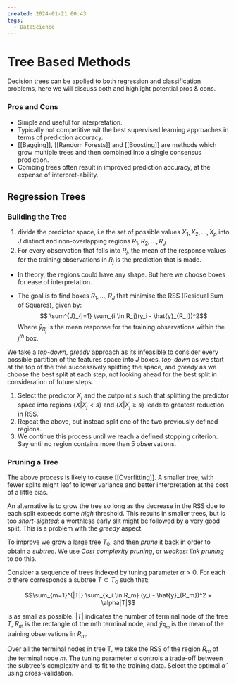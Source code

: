 ```yaml
---
created: 2024-01-21 00:43
tags:
  - DataScience
---
```


# Tree Based Methods

Decision trees can be applied to both regression and classification problems, here we will discuss both and highlight potential pros & cons.

### Pros and Cons
- Simple and useful for interpretation.
- Typically not competitive wit the best supervised learning approaches in terms of prediction accuracy.
- [[Bagging]], [[Random Forests]] and [[Boosting]] are methods which grow multiple trees and then combined into a single consensus prediction.
- Combing trees often result in improved prediction accuracy, at the expense of interpret-ability. 

## Regression Trees

### Building the Tree
1. divide the predictor space, i.e the set of possible values $X_1, X_2, \dots, X_p$ into $J$ distinct and non-overlapping regions $R_1, R_2, \dots, R_J$
2. For every observation that falls into $R_j$, the mean of the response values for the training observations in $R_j$ is the prediction that is made.

- In theory, the regions could have any shape. But here we choose boxes for ease of interpretation.

 - The goal is to find boxes $R_1, \dots, R_J$ that minimise the RSS (Residual Sum of Squares), given by:
		$$ \sum^{J}_{j=1} \sum_{i \in R_j}(y_i - \hat{y}_{R_j})^2$$
Where $\hat{y}_{R_j}$ is the mean response for the training observations within the $j^{th}$ box.

We take a *top-down*, *greedy* approach as its infeasible to consider every possible partition of the features space into $J$ boxes. *top-down* as we start at the top of the tree successively splitting the space, and *greedy* as we choose the best split at each step, not looking ahead for the best split in consideration of future steps.

1. Select the predictor $X_j$ and the cutpoint $s$ such that splitting the predictor space into regions $\{X | X_j < s\}$ and $\{X | X_j \geq s\}$ leads to greatest reduction in RSS.
2. Repeat the above, but instead split one of the two previously defined regions.
3. We continue this process until we reach a defined stopping criterion. Say until no region contains more than 5 observations.

### Pruning a Tree
The above process is likely to cause [[Overfitting]]. A smaller tree, with fewer splits might leaf to lower variance and better interpretation at the cost of a little bias.

An alternative is to grow the tree so long as the decrease in the RSS due to each split exceeds some *high* threshold. This results in smaller trees, but is too *short-sighted*: a worthless early slit might be followed by a very good split. This is a problem with the *greedy* aspect.

To improve we grow a large tree $T_0$, and then *prune* it back in order to obtain a *subtree*. We use *Cost complexity pruning*, or *weakest link pruning* to do this.

Consider a sequence of trees indexed by tuning parameter $\alpha > 0$. For each $\alpha$ there corresponds a subtree $T \subset T_0$ such that:

$$\sum_{m=1}^{|T|} \sum_{x_i \in R_m} (y_i - \hat{y}_{R_m})^2 + \alpha|T|$$

is as small as possible. $|T|$ indicates the number of terminal node of the tree $T$, $R_m$ is the rectangle of the mth terminal node, and $\hat{y}_{R_m}$ is the mean of the training observations in $R_m$.

Over all the terminal nodes in tree T, we take the RSS of the region $R_m$ of the terminal node $m$.
The tuning parameter $\alpha$ controls a trade-off between the subtree's complexity and its fit to the training data.
Select the optimal $\hat{\alpha}$ using cross-validation.
